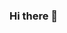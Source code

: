 ### Hi there 👋

<!--
**M1ntChoco/M1ntChoco** is a ✨ _special_ ✨ repository because its `README.md` (this file) appears on your GitHub profile.

Here are some ideas to get you started:

- 🔭 I’m currently a Computer Science Student.
- 🌱 I’m currently learning C#.
- 👯 I’m looking to collaborate on projects.
- 🤔 I’m looking for help with coding and web developing.
- 😄 Pronouns: He/Him
- ⚡ Fun Fact: Enjoys making digital arts.
-->
